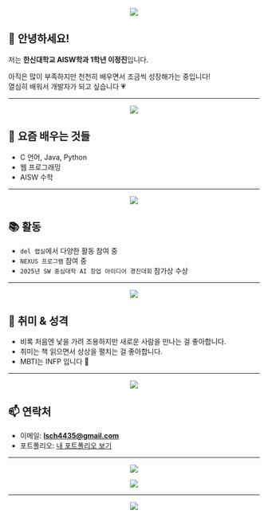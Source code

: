 <p align="center">
  <img src="https://capsule-render.vercel.app/api?type=waving&color=FFB6C1&height=200&section=header&text=Jeongjin's%20Profile&fontSize=80&fontColor=ffffff" />
</p>

## 🌸 안녕하세요!
저는 **한신대학교 AISW학과 1학년 이정진**입니다.  

아직은 많이 부족하지만 천천히 배우면서 조금씩 성장해가는 중입니다!  
열심히 배워서 개발자가 되고 싶습니다 💗

---

<p align="center">
  <img src="https://img.shields.io/badge/요즘 배우는 것들-핑크?style=flat-square&logo=github&logoColor=white&color=FFB6C1" />
</p>

## 🎯 요즘 배우는 것들
- C 언어, Java, Python  
- 웹 프로그래밍
- AISW 수학

---

<p align="center">
  <img src="https://img.shields.io/badge/활동-핑크?style=flat-square&logo=github&logoColor=white&color=FFB6C1" />
</p>

## 📚 활동
- `del 랩실`에서 다양한 활동 참여 중  
- `NEXUS 프로그램` 참여 중  
- `2025년 SW 중심대학 AI 창업 아이디어 경진대회` 참가상 수상

---

<p align="center">
  <img src="https://img.shields.io/badge/취미와 성격-핑크?style=flat-square&logo=github&logoColor=white&color=FFB6C1" />
</p>

## 💖 취미 & 성격
- 비록 처음엔 낯을 가려 조용하지만 새로운 사람을 만나는 걸 좋아합니다.  
- 취미는 책 읽으면서 상상을 펼치는 걸 좋아합니다.  
- MBTI는 INFP 입니다 🌷

---

<p align="center">
  <img src="https://img.shields.io/badge/연락처-핑크?style=flat-square&logo=github&logoColor=white&color=FFB6C1" />
</p>

## 📫 연락처
- 이메일: **lsch4435@gmail.com**  
- 포트폴리오: [내 포트폴리오 보기](https://lsch4435-code.github.io/lsch4435-portfolio/)

---

<p align="center">
  <img src="https://github-readme-stats.vercel.app/api?username=yourusername&show_icons=true&count_private=true&hide_title=true&theme=radical&title_color=FFB6C1&text_color=FFB6C1" />
</p>

<p align="center">
  <img src="https://github-readme-stats.vercel.app/api/top-langs/?username=yourusername&layout=compact&theme=radical&title_color=FFB6C1&text_color=FFB6C1" />
</p>

---
<p align="center">
  <img src="https://capsule-render.vercel.app/api?type=waving&color=FFB6C1&height=150&section=footer"/>
</p>

